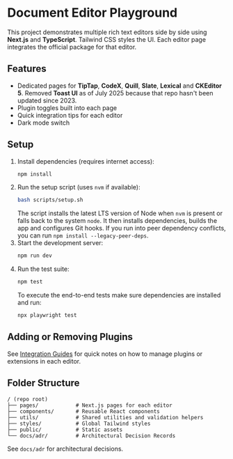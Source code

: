 # Document Editor Playground

This project demonstrates multiple rich text editors side by side using **Next.js** and **TypeScript**. Tailwind CSS styles the UI. Each editor page integrates the official package for that editor.

## Features

- Dedicated pages for **TipTap**, **CodeX**, **Quill**, **Slate**, **Lexical** and **CKEditor 5**. Removed **Toast UI** as of July 2025 because that repo hasn't been updated since 2023.
- Plugin toggles built into each page
- Quick integration tips for each editor
- Dark mode switch

## Setup

1. Install dependencies (requires internet access):
   ```bash
   npm install
   ```
2. Run the setup script (uses `nvm` if available):
   ```bash
   bash scripts/setup.sh
   ```
   The script installs the latest LTS version of Node when `nvm` is present or
   falls back to the system `node`. It then installs dependencies,
   builds the app and configures Git hooks.
   If you run into peer dependency conflicts, you can run `npm install --legacy-peer-deps`.
3. Start the development server:
   ```bash
   npm run dev
   ```
4. Run the test suite:
   ```bash
   npm test
   ```
   To execute the end-to-end tests make sure dependencies are installed and run:
   ```bash
   npx playwright test
   ```

## Adding or Removing Plugins

See [Integration Guides](docs/integration-guides.md) for quick notes on how to manage plugins or extensions in each editor.

## Folder Structure

```
/ (repo root)
├── pages/            # Next.js pages for each editor
├── components/       # Reusable React components
├── utils/            # Shared utilities and validation helpers
├── styles/           # Global Tailwind styles
├── public/           # Static assets
└── docs/adr/         # Architectural Decision Records
```

See `docs/adr` for architectural decisions.
